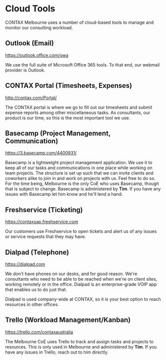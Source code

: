 # Cloud Tools
CONTAX Melbourne uses a number of cloud-based tools to manage and monitor our consulting workload.

## Outlook (Email)
<https://outlook.office.com/owa>

We use the full suite of Microsoft Office 365 tools. To that end, our webmail provider is Outlook.

## CONTAX Portal (Timesheets, Expenses)
<http://contax.com/Portal/>

The CONTAX portal is where we go to fill out our timesheets and submit expense reports among other miscellaneous tasks. As consultants, our product is our time, so this is the most important tool we use.

## Basecamp (Project Management, Communication)
<https://3.basecamp.com/4400931/>

Basecamp is a lightweight project management application. We use it to keep all of our tasks and communications in one place while working on team projects. The structure is set up such that we can invite clients and coworkers alike to join in and work on projects with us. Feel free to do so. For the time being, Melbourne is the only CoE who uses Basecamp, though that is subject to change. Basecamp is administered by **Tim**. If you have any issues with Basecamp let him know and he'll lend a hand.

## Freshservice (Ticketing)
<https://contaxsap.freshservice.com>

Our customers use Freshservice to open tickets and alert us of any issues or service requests that they may have.

## Dialpad (Telephone)
<https://dialpad.com>

We don't have phones on our desks, and for good reason. We're consultants who need to be able to be reached when we're on client sites, working remotely or in the office. Dialpad is an enterprise-grade VOIP app that enables us to do just that.

Dialpad is used company-wide at CONTAX, so it is your best option to reach resources in other offices.

## Trello (Workload Management/Kanban)
<https://trello.com/contaxaustralia>

The Melbourne CoE uses Trello to track and assign tasks and projects to resources. This is only used in Melbourne and administered by **Tim**. If you have any issues in Trello, reach out to him directly.
